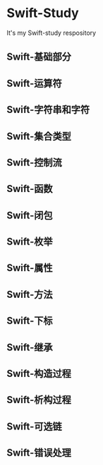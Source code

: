 # Swift-Study

It's my Swift-study respository

## Swift-基础部分

## Swift-运算符

## Swift-字符串和字符

## Swift-集合类型

## Swift-控制流

## Swift-函数

## Swift-闭包

## Swift-枚举

## Swift-属性

## Swift-方法

## Swift-下标

## Swift-继承

## Swift-构造过程

## Swift-析构过程

## Swift-可选链

## Swift-错误处理